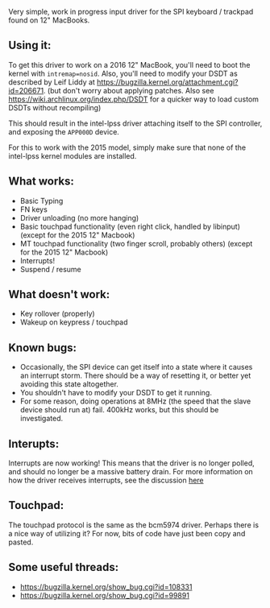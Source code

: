 Very simple, work in progress input driver for the SPI keyboard / trackpad found on 12" MacBooks. 

Using it:
---------
To get this driver to work on a 2016 12" MacBook, you'll need to boot the kernel with `intremap=nosid`. Also, you'll need to modify your DSDT as described by Leif Liddy at https://bugzilla.kernel.org/attachment.cgi?id=206671. (but don't worry about applying patches. Also see https://wiki.archlinux.org/index.php/DSDT for a quicker way to load custom DSDTs without recompiling)

This should result in the intel-lpss driver attaching itself to the SPI controller, and exposing the `APP000D` device.

For this to work with the 2015 model, simply make sure that none of the intel-lpss kernel modules are installed. 

What works:
-----------
* Basic Typing
* FN keys
* Driver unloading (no more hanging)
* Basic touchpad functionality (even right click, handled by libinput) (except for the 2015 12" Macbook)
* MT touchpad functionality (two finger scroll, probably others) (except for the 2015 12" Macbook)
* Interrupts!
* Suspend / resume

What doesn't work:
------------------
* Key rollover (properly)
* Wakeup on keypress / touchpad
 
Known bugs:
-----------
* Occasionally, the SPI device can get itself into a state where it causes an interrupt storm. There should be a way of resetting it, or better yet avoiding this state altogether.
* You shouldn't have to modify your DSDT to get it running.
* For some reason, doing operations at 8MHz (the speed that the slave device should run at) fail. 400kHz works, but this should be investigated.

Interupts:
----------
Interrupts are now working! This means that the driver is no longer polled, and should no longer be a massive battery drain. For more information on how the driver receives interrupts, see the discussion [here](https://github.com/cb22/macbook12-spi-driver/pull/1)

Touchpad:
---------
The touchpad protocol is the same as the bcm5974 driver. Perhaps there is a nice way of utilizing it? For now, bits of code have just been copy and pasted.

Some useful threads:
--------------------
* https://bugzilla.kernel.org/show_bug.cgi?id=108331
* https://bugzilla.kernel.org/show_bug.cgi?id=99891
